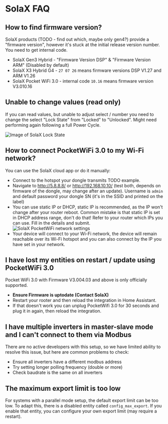 # SolaX FAQ

## How to find firmware version?

SolaX products (TODO - find out which, maybe only gen4?) provide a "firmware version", however it's stuck at the initial release version number. You need to get internal code. 

* SolaX Gen3 Hybrid - "Firmware Version DSP" & "Firmware Version ARM" (Disabled by default)
* SolaX X3 Hybrid G4 - `27 07 26` means firmware versions DSP V1.27 and ARM V1.26
* SolaX Pocket WiFi 3.0 - internal code `10.16` means firmware version V3.010.16

## Unable to change values (read only)

If you can read values, but unable to adjust select / number you need to change the select "Lock State" from "Locked" to "Unlocked". Might need performing again following a full Power Cycle.

![Image of SolaX Lock State](images/solax-lock-state.png)

## How to connect PocketWiFi 3.0 to my Wi-Fi network?

You can use the SolaX cloud app or do it manually:

- Connect to the hotspot your dongle transmits TODO example.
- Navigate to <http://5.8.8.8/> or <http://192.168.10.10/> (test both, depends on firmware of the dongle, may change after an update). Username is `admin` and default password your dongle SN (it's in the SSID and printed on the label)
- You can use static IP or DHCP, static IP is recommended, as the IP won't change after your router reboot. Common mistake is that static IP is set in DHCP address range, don't do that! Refer to your router which IPs you can use. Fill in the details and submit.
![SolaX PocketWiFi network settings](images/solax-pocketwifi-network-settings.png)
- Your device will connect to your Wi-Fi network, the device will remain reachable over its Wi-Fi hotspot and you can also connect by the IP you have set in your network.

## I have lost my entities on restart / update using PocketWiFi 3.0

Pocket WiFi 3.0 with Firmware V3.004.03 and above is only officially supported.
- **Ensure Firmware is uptodate (Contact SolaX)**
- Restart your rooter and then reload the integration in Home Assistant.
- If that doesn't work you can unplug PocketWifi 3.0 for 30 seconds and plug it in again, then reload the integration.

## I have multiple inverters in master-slave mode and I can't connect to them via Modbus

There are no active developers with this setup, so we have limited ability to resolve this issue, but here are common problems to check:

- Ensure all inverters have a different modbus address
- Try setting longer polling frequency (double or more)
- Check baudrate is the same on all inverters

## The maximum export limit is too low

For systems with a parallel mode setup, the default export limit can be too low.
To adapt this, there is a disabled entity called `config_max_export`. If you enable that entity, you can configure your own export limit (may require a restart).
